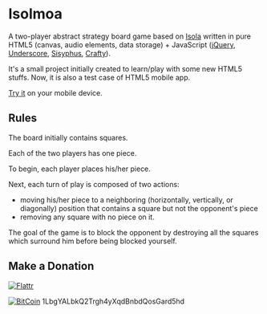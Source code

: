 Isolmoa
=======

A two-player abstract strategy board game based on [Isola](http://en.wikipedia.org/wiki/Isola_%28board_game%29) written in pure HTML5 (canvas, audio elements, data storage) + JavaScript ([jQuery](http://jquery.com/), [Underscore](http://underscorejs.org/), [Sisyphus](http://sisyphus-js.herokuapp.com/), [Crafty](http://craftyjs.com/)).

It's a small project initially created to learn/play with some new HTML5 stuffs. Now, it is also a test case of HTML5 mobile app.

[Try it](http://valos.github.io/Isolmoa/) on your mobile device.

Rules
-----

The board initially contains squares.

Each of the two players has one piece.

To begin, each player places his/her piece.

Next, each turn of play is composed of two actions:
- moving his/her piece to a neighboring (horizontally, vertically, or diagonally) position that contains a square but not the opponent's piece
- removing any square with no piece on it.

The goal of the game is to block the opponent by destroying all the squares which surround him before being blocked yourself.

Make a Donation
---------------

[![Flattr](http://api.flattr.com/button/flattr-badge-large.png)](https://flattr.com/submit/auto?user_id=valos&url=https://github.com/valos/Isolmoa) 

[![BitCoin](https://raw.github.com/valos/Isolmoa/master/img/bitcoin.png)](bitcoin:1LbgYALbkQ2Trgh4yXqdBnbdQosGard5hd?label=Isolmoa&message=Donation%20to%20Isolmoa "Donate using BitCoin") 1LbgYALbkQ2Trgh4yXqdBnbdQosGard5hd
